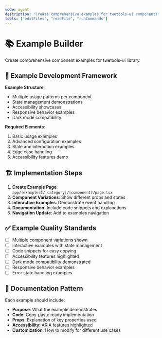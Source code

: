 ```yaml
---
mode: agent
description: "Create comprehensive examples for twetools-ui components to demonstrate usage patterns"
tools: ["editFiles", "readFile", "runCommands"]
---
```


# 📚 Example Builder

Create comprehensive component examples for twetools-ui library.

## 🎯 Example Development Framework

**Example Structure**:
- Multiple usage patterns per component
- State management demonstrations
- Accessibility showcases
- Responsive behavior examples
- Dark mode compatibility

**Required Elements**:
1. Basic usage examples
2. Advanced configuration examples
3. State and interaction examples
4. Edge case handling
5. Accessibility features demo

## 🏗️ Implementation Steps

1. **Create Example Page**: `app/(examples)/[category]/[component]/page.tsx`
2. **Component Variations**: Show different props and states
3. **Interactive Examples**: Demonstrate event handling
4. **Documentation**: Include code snippets and explanations
5. **Navigation Update**: Add to examples navigation

## ✅ Example Quality Standards

- [ ] Multiple component variations shown
- [ ] Interactive examples with state management
- [ ] Code snippets for easy copying
- [ ] Accessibility features highlighted
- [ ] Dark mode compatibility demonstrated
- [ ] Responsive behavior examples
- [ ] Error state handling examples

## 📖 Documentation Pattern

Each example should include:
- **Purpose**: What the example demonstrates
- **Code**: Copy-paste ready implementation
- **Props**: Explanation of key properties used
- **Accessibility**: ARIA features highlighted
- **Customization**: How to modify for different use cases
